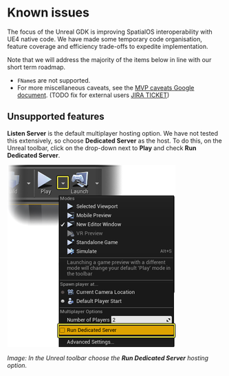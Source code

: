 # Known issues
The focus of the Unreal GDK is improving SpatialOS interoperability with UE4 native code. We have made some temporary code organisation, feature coverage and efficiency trade-offs to expedite implementation.

Note that we will address the majority of the items below in line with our short term roadmap.

*  `FName`s are not supported.
* For more miscellaneous caveats, see the [MVP caveats Google document](https://docs.google.com/document/d/1dOpA0I2jBNgnxUuFFXtmtu_J1vIPBrlC8r1hAFWHF5I/edit).  (TODO fix for external users [JIRA TICKET](https://improbableio.atlassian.net/browse/UNR-304))

## Unsupported features
**Listen Server** is the default multiplayer hosting option. We have not tested this extensively, so choose **Dedicated Server** as the host. 
To do this, on the Unreal toolbar, click on the drop-down next to **Play** and check  **Run Dedicated Server**.

![Choose the **Run Dedicated Server** hosting option.](assets/screen_grabs/ue49_run_dedicated_server.png)

_Image: In the Unreal toolbar choose the **Run Dedicated Server** hosting option._